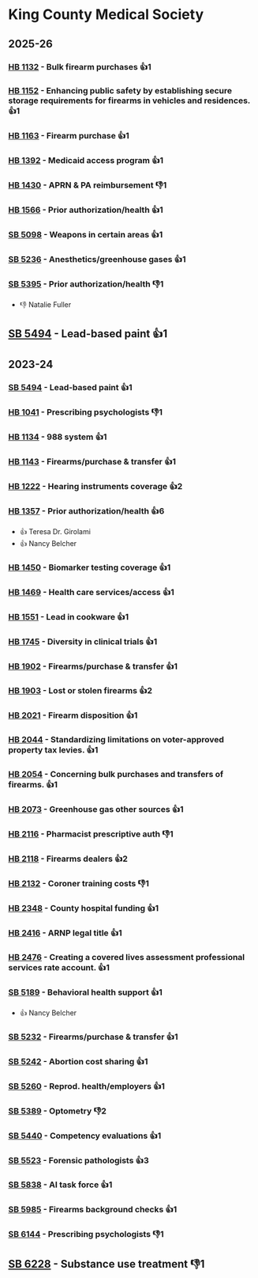 # King County Medical Society
## 2025-26

### [HB 1132](/bill/2025-26/hb/1132/) - Bulk firearm purchases 👍1  

### [HB 1152](/bill/2025-26/hb/1152/) - Enhancing public safety by establishing secure storage requirements for firearms in vehicles and residences. 👍1  

### [HB 1163](/bill/2025-26/hb/1163/) - Firearm purchase 👍1  

### [HB 1392](/bill/2025-26/hb/1392/) - Medicaid access program 👍1  

### [HB 1430](/bill/2025-26/hb/1430/) - APRN & PA reimbursement  👎1 

### [HB 1566](/bill/2025-26/hb/1566/) - Prior authorization/health 👍1  

### [SB 5098](/bill/2025-26/sb/5098/) - Weapons in certain areas 👍1  

### [SB 5236](/bill/2025-26/sb/5236/) - Anesthetics/greenhouse gases 👍1  

### [SB 5395](/bill/2025-26/sb/5395/) - Prior authorization/health  👎1 
* 👎 Natalie Fuller

## [SB 5494](/bill/2025-26/sb/5494/) - Lead-based paint 👍1  

## 2023-24

### [SB 5494](/bill/2023-24/sb/5494/) - Lead-based paint 👍1  

### [HB 1041](/bill/2023-24/hb/1041/) - Prescribing psychologists  👎1 

### [HB 1134](/bill/2023-24/hb/1134/) - 988 system 👍1  

### [HB 1143](/bill/2023-24/hb/1143/) - Firearms/purchase & transfer 👍1  

### [HB 1222](/bill/2023-24/hb/1222/) - Hearing instruments coverage 👍2  

### [HB 1357](/bill/2023-24/hb/1357/) - Prior authorization/health 👍6  
* 👍 Teresa Dr. Girolami
* 👍 Nancy Belcher

### [HB 1450](/bill/2023-24/hb/1450/) - Biomarker testing coverage 👍1  

### [HB 1469](/bill/2023-24/hb/1469/) - Health care services/access 👍1  

### [HB 1551](/bill/2023-24/hb/1551/) - Lead in cookware 👍1  

### [HB 1745](/bill/2023-24/hb/1745/) - Diversity in clinical trials 👍1  

### [HB 1902](/bill/2023-24/hb/1902/) - Firearms/purchase & transfer 👍1  

### [HB 1903](/bill/2023-24/hb/1903/) - Lost or stolen firearms 👍2  

### [HB 2021](/bill/2023-24/hb/2021/) - Firearm disposition 👍1  

### [HB 2044](/bill/2023-24/hb/2044/) - Standardizing limitations on voter-approved property tax levies. 👍1  

### [HB 2054](/bill/2023-24/hb/2054/) - Concerning bulk purchases and transfers of firearms. 👍1  

### [HB 2073](/bill/2023-24/hb/2073/) - Greenhouse gas other sources 👍1  

### [HB 2116](/bill/2023-24/hb/2116/) - Pharmacist prescriptive auth  👎1 

### [HB 2118](/bill/2023-24/hb/2118/) - Firearms dealers 👍2  

### [HB 2132](/bill/2023-24/hb/2132/) - Coroner training costs  👎1 

### [HB 2348](/bill/2023-24/hb/2348/) - County hospital funding 👍1  

### [HB 2416](/bill/2023-24/hb/2416/) - ARNP legal title 👍1  

### [HB 2476](/bill/2023-24/hb/2476/) - Creating a covered lives assessment professional services rate account. 👍1  

### [SB 5189](/bill/2023-24/sb/5189/) - Behavioral health support 👍1  
* 👍 Nancy Belcher

### [SB 5232](/bill/2023-24/sb/5232/) - Firearms/purchase & transfer 👍1  

### [SB 5242](/bill/2023-24/sb/5242/) - Abortion cost sharing 👍1  

### [SB 5260](/bill/2023-24/sb/5260/) - Reprod. health/employers 👍1  

### [SB 5389](/bill/2023-24/sb/5389/) - Optometry  👎2 

### [SB 5440](/bill/2023-24/sb/5440/) - Competency evaluations 👍1  

### [SB 5523](/bill/2023-24/sb/5523/) - Forensic pathologists 👍3  

### [SB 5838](/bill/2023-24/sb/5838/) - AI task force 👍1  

### [SB 5985](/bill/2023-24/sb/5985/) - Firearms background checks 👍1  

### [SB 6144](/bill/2023-24/sb/6144/) - Prescribing psychologists  👎1 

## [SB 6228](/bill/2023-24/sb/6228/) - Substance use treatment  👎1 
